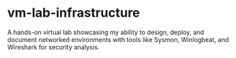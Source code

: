 # vm-lab-infrastructure
A hands-on virtual lab showcasing my ability to design, deploy, and document networked environments with tools like Sysmon, Winlogbeat, and Wireshark for security analysis.
